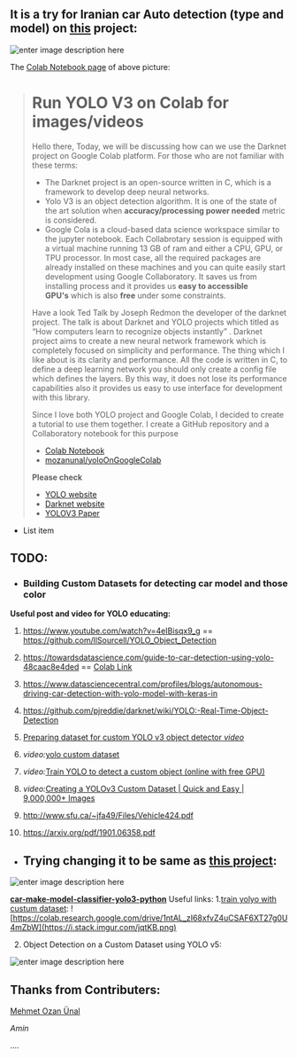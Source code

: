 

## It is a try for Iranian car Auto detection (type and model) on [this](https://github.com/mozanunal/yoloOnGoogleColab) project:

![enter image description here](https://i.stack.imgur.com/Tncs9.jpg)

The [Colab Notebook page](https://github.com/CAR-Driving/yoloOnGoogleColab/blob/master/So_test_yoloColabDemo(iranian%20car%20test).ipynb) of above picture:

> # Run YOLO V3 on Colab for images/videos
> 
> Hello there, Today, we will be discussing how can we use the Darknet
> project on Google Colab platform. For those who are not familiar with
> these terms:
> 
> - The Darknet project is an open-source written in C, which is a framework to develop deep neural networks.
> - Yolo V3 is an object detection algorithm. It is one of the state of the art solution when **accuracy/processing power needed** metric is
> considered.
> - Google Cola is a cloud-based data science workspace similar to the jupyter notebook. Each Collabrotary session is equipped with a virtual
> machine running 13 GB of ram and either a CPU, GPU, or TPU processor.
> In most case, all the required packages are already installed on these
> machines and you can quite easily start development using Google
> Collaboratory. It saves us from installing process and it provides
> us **easy to accessible GPU's** which is also **free** under some
> constraints.
> 
> Have a look Ted Talk by Joseph Redmon the developer of the darknet
> project. The talk is about Darknet and YOLO projects which titled as
> “How computers learn to recognize objects instantly” . Darknet project
> aims to create a new neural network framework which is completely
> focused on simplicity and performance. The thing which I like about is
> its clarity and performance. All the code is written in C, to define a
> deep learning network you should only create a config file which
> defines the layers. By this way, it does not lose its performance
> capabilities also it provides us easy to use interface for development
> with this library.
> 
> Since I love both YOLO project and Google Colab, I decided to create a
> tutorial to use them together. I create a GitHub repository and a
> Collaboratory notebook for this purpose
> 
> - [Colab Notebook](https://colab.research.google.com/drive/1DcXQ_pLtLVvQAwILZR-kF0ZJwhkp11Jl)
> - [mozanunal/yoloOnGoogleColab](https://github.com/mozanunal/yoloOnGoogleColab)
> 
> **Please check**
> - [YOLO website](https://pjreddie.com/darknet/yolo/)
> - [Darknet website](https://pjreddie.com/darknet/)
> - [YOLOV3 Paper](https://arxiv.org/abs/1804.02767)

 - List item

## TODO:

 - ### Building Custom Datasets for detecting car model and those color

**Useful post and video for YOLO educating:**

 1. https://www.youtube.com/watch?v=4eIBisqx9_g ==
    https://github.com/llSourcell/YOLO_Object_Detection
 
 2. https://towardsdatascience.com/guide-to-car-detection-using-yolo-48caac8e4ded
    == [Colab Link](https://colab.research.google.com/github/TheClub4/car-detection-yolov2/blob/master/Car%20detection%20for%20Autonomous%20Driving/Autonomous_driving_application_Car_detection_v3a.ipynb#scrollTo=Q-W8mwZCddtu)
 3. https://www.datasciencecentral.com/profiles/blogs/autonomous-driving-car-detection-with-yolo-model-with-keras-in

 4. https://github.com/pjreddie/darknet/wiki/YOLO:-Real-Time-Object-Detection

 5. [Preparing dataset for custom YOLO v3 object detector *video*][1]

 6. *video:*[yolo custom dataset ][2]
 
 7. *video:*[Train YOLO to detect a custom object (online with free GPU) ](https://www.youtube.com/watch?v=_FNfRtXEbr4)

 8. *video:*[Creating a YOLOv3 Custom Dataset | Quick and Easy | 9,000,000+ Images](https://www.youtube.com/watch?v=_4A9inxGqRM)

 9. http://www.sfu.ca/~jfa49/Files/Vehicle424.pdf

 10. https://arxiv.org/pdf/1901.06358.pdf

 - ## Trying changing it to be same as [this project](https://github.com/spectrico/car-make-model-classifier-yolo3-python):

![enter image description here][4]

[**car-make-model-classifier-yolo3-python**][3]
Useful links:
 1.[train yolyo with custum dataset](https://colab.research.google.com/drive/1ntAL_zI68xfvZ4uCSAF6XT27g0U4mZbW):
 ![https://colab.research.google.com/drive/1ntAL_zI68xfvZ4uCSAF6XT27g0U4mZbW](https://i.stack.imgur.com/jqtKB.png)
 
 2. Object Detection on a Custom Dataset using YOLO v5:

 ![enter image description here](https://i.stack.imgur.com/AhaTI.png)

## Thanks from Contributers:
[Mehmet Ozan Ünal](https://github.com/mozanunal/yoloOnGoogleColab)

*Amin*

....

  [1]: https://www.youtube.com/watch?v=XRVzuV9RexY
  [2]: https://www.youtube.com/results?search_query=yolo%20custom%20dataset
  [3]: https://github.com/spectrico/car-make-model-classifier-yolo3-python
  [4]: https://i.stack.imgur.com/EwXFZ.png
